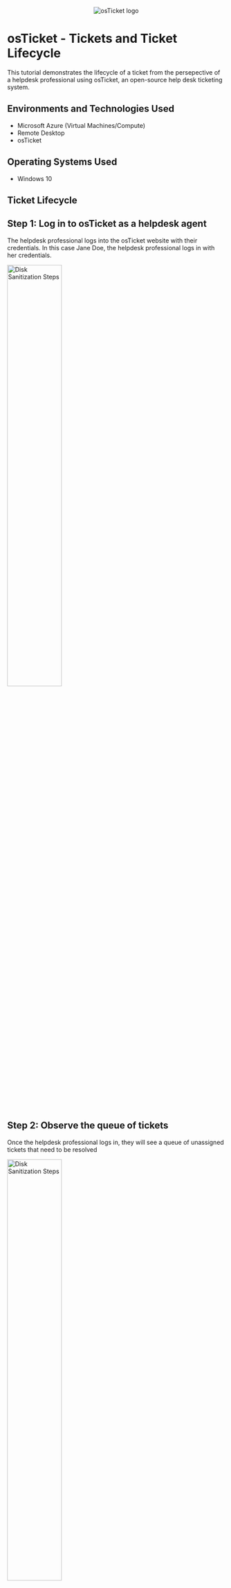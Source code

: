 <p align="center">
<img src="https://i.imgur.com/Clzj7Xs.png" alt="osTicket logo"/>
</p>

<h1>osTicket - Tickets and Ticket Lifecycle</h1>
This tutorial demonstrates the lifecycle of a ticket from the persepective of a helpdesk professional using osTicket, an open-source help desk ticketing system.<br />

<h2>Environments and Technologies Used</h2>

- Microsoft Azure (Virtual Machines/Compute)
- Remote Desktop
- osTicket

<h2>Operating Systems Used </h2>

- Windows 10</b> 


<h2>Ticket Lifecycle</h2>

<h2>Step 1: Log in to osTicket as a helpdesk agent</h2>
<p>
The helpdesk professional logs into the osTicket website with their credentials. In this case Jane Doe, the helpdesk professional logs in with her credentials.  
</p>

<p>
<img src="https://imgur.com/WR9ZTUD.png" width="50%" alt="Disk Sanitization Steps"/>
</p>
<p>

<h2>Step 2: Observe the queue of tickets</h2>

<p>Once the helpdesk professional logs in, they will see a queue of unassigned tickets that need to be resolved</p>

<p>
<img src="https://imgur.com/V943Tij.png" width="50%" alt="Disk Sanitization Steps"/>
</p>
<p>

<h2>Step 3: Assign a ticket to an IT professional</h2>

<p>Either the queue manager or the helpdesk professional will decide who the ticket will be resolved by. They will assign the ticket to that individual. In this case, the ticket is assigned to Ben. To see tickets that have been specifically to you, click on the 'My Tickets' tab.</p>

<p>
<img src="https://imgur.com/V943Tij.png" width="50%" alt="Disk Sanitization Steps"/>
</p>
<p>

<h2>Step 4: Assess the priority of the ticket</h2>

<p>When tickets arrive, the priority will often be initially determined by the user, so it may not have been accurately assessed according to the IT department's criteria. Here, we can read that the issue is that Adobe Reader is not working. As a helpdesk professional, you can determine and set the priority.</p>

<p>
<img src="https://imgur.com/V943Tij.png" width="50%" alt="Disk Sanitization Steps"/>
</p>
<p>
